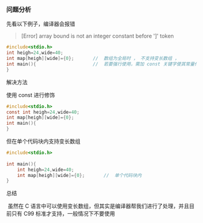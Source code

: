### 问题分析

先看以下例子，编译器会报错

> [Error] array bound is not an integer constant before ']' token

```c
#include<stdio.h>
int heigh=24,wide=40;
int map[heigh][wide]={0};		//	数组为全局时 ， 不支持变长数组 ，  
int main(){						//	若要强行使用，需加 const 关键字使其常量化 
} 
```

解决方法

使用 const 进行修饰

```c
#include<stdio.h>
const int heigh=24,wide=40;
int map[heigh][wide]={0};		 
int main(){						
} 
```

但在单个代码块内支持变长数组

```c
#include<stdio.h>
		
int main(){						
	int heigh=24,wide=40;
	int map[heigh][wide]={0};		//	单个代码块内
} 
```

总结

​		虽然在 C 语言中可以使用变长数组，但其实是编译器帮我们进行了处理，并且目前只有 C99 标准才支持，一般情况下不要使用